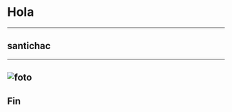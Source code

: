 # **Hola**
---
## santichac
---
![foto](https://th.bing.com/th/id/R.44cb8f819570b05671089860881ea065?rik=zxGJz8XMj5z8dA&pid=ImgRaw&r=0)
---
## **Fin**
